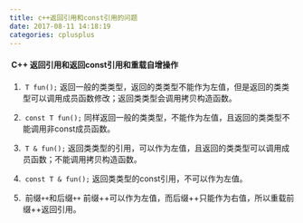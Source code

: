 ```yaml
---
title: c++返回引用和const引用的问题
date: 2017-08-11 14:18:19
categories: cplusplus
---
```

####  C++ 返回引用和返回const引用和重载自增操作

1.  `T fun();`
返回一般的类类型，返回的类类型不能作为左值，但是返回的类类型可以调用成员函数修改；返回类类型会调用拷贝构造函数。

2.  `const T fun();`
同样返回一般的类类型，不能作为左值，且返回的类类型不能调用非const成员函数。

3.  `T & fun();`
返回类类型的引用，可以作为左值，且返回的类类型可以调用成员函数；不能调用拷贝构造函数。

4.  `const T & fun();`
返回类类型的const引用，不可以作为左值。

5.  前缀`++`和后缀`++`
前缀++可以作为左值，而后缀++只能作为右值，所以重载前缀++返回引用。
